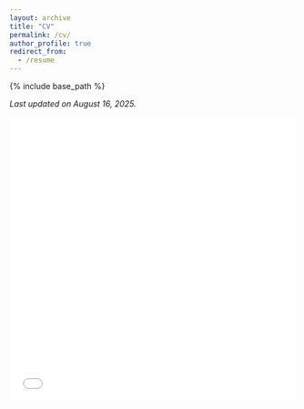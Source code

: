 ```yaml
---
layout: archive
title: "CV"
permalink: /cv/
author_profile: true
redirect_from:
  - /resume
---
```


{% include base_path %}

*Last updated on August 16, 2025.*

<iframe src="/files/cv_g.pdf" width="100%" height="500" frameborder="no" border="0" marginwidth="0" marginheight="0"></iframe>
<!-- PDF file of my CV is available [here](/files/CV_27_09_24.pdf). -->
